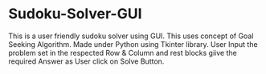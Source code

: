 # Sudoku-Solver-GUI
This is a user friendly sudoku solver using GUI. This uses concept of Goal Seeking Algorithm. Made under Python using Tkinter library. User Input the problem set in the respected Row &amp; Column and rest blocks giive the required Answer as User click on Solve Button.
